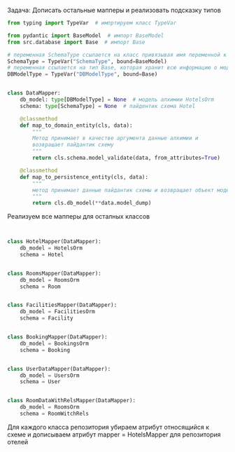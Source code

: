 Задача: Дописать остальные мапперы и реализовать подсказку типов

```python
from typing import TypeVar  # импртируем класс TypeVar

from pydantic import BaseModel  # импорт BaseModel
from src.database import Base  # импорт Base

# переменная SchemaType ссылается на класс привязывая имя переменной к типу BaseModel
SchemaType = TypeVar("SchemaType", bound=BaseModel)
# переменная ссылается на тип Base, которая хранит всю информацию о модели 
DBModelType = TypeVar("DBModelType", bound=Base)


class DataMapper:
    db_model: type[DBModelType] = None  # модель алхимии HotelsOrm
    schema: type[SchemaType] = None  # пайдентик схема Hotel

    @classmethod
    def map_to_domain_entity(cls, data):
        """
        Метод принимает в качестве аргумента данные алхимии и
        возвращает пайдантик схему
        """
        return cls.schema.model_validate(data, from_attributes=True)

    @classmethod
    def map_to_persistence_entity(cls, data):
        """
        метод принимает данные пайдантик схемы и возвращает объект модели алхимии
        """
        return cls.db_model(**data.model_dump)


``` 

Реализуем все мапперы для осталных классов

```python


class HotelMapper(DataMapper):
    db_model = HotelsOrm
    schema = Hotel


class RoomsMapper(DataMapper):
    db_model = RoomsOrm
    schema = Room


class FacilitiesMapper(DataMapper):
    db_model = FacilitiesOrm
    schema = Facility


class BookingMapper(DataMapper):
    db_model = BookingsOrm
    schema = Booking


class UserDataMapper(DataMapper):
    db_model = UsersOrm
    schema = User


class RoomDataWithRelsMapper(DataMapper):
    db_model = RoomsOrm
    schema = RoomWitchRels
```

Для каждого класса репозитория убираем атрибут относящийся к схеме и дописываем
атрибут mapper = HotelsMapper для репозитория отелей
